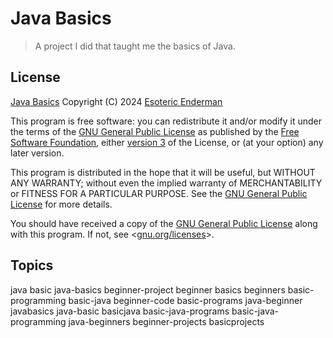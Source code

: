 # Java Basics

> A project I did that taught me the basics of Java.

## License

[Java Basics](./) Copyright (C) 2024 [Esoteric Enderman](https://enderman.dev)

This program is free software: you can redistribute it and/or modify it under the terms of the [GNU General Public License](./LICENSE) as published by the [Free Software Foundation](https://www.fsf.org/), either [version 3](./LICENSE) of the License, or (at your option) any later version.

This program is distributed in the hope that it will be useful, but WITHOUT ANY WARRANTY; without even the implied warranty of MERCHANTABILITY or FITNESS FOR A PARTICULAR PURPOSE. See the [GNU General Public License](./LICENSE) for more details.

You should have received a copy of the [GNU General Public License](./LICENSE) along with this program. If not, see <[gnu.org/licenses](https://www.gnu.org/licenses/)>.

## Topics

java basic java-basics beginner-project beginner basics beginners basic-programming basic-java beginner-code basic-programs java-beginner javabasics java-basic basicjava basic-java-programs basic-java-programming java-beginners beginner-projects basicprojects
